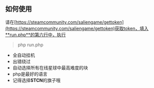 ## 如何使用
请在[https://steamcommunity.com/saliengame/gettoken](https://steamcommunity.com/saliengame/gettoken)获取token，填入**run.php**的第六行中，执行
>php run.php

- 全自动挂机
- 出错绕过
- 自动选择所有在线星球中最高难度的块
- php是最好的语言
- 记得选择**STCN**的旗子哦
